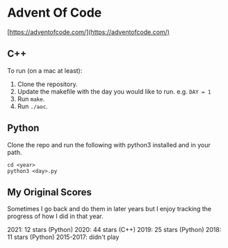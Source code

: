 # Advent Of Code

[https://adventofcode.com/](https://adventofcode.com/)


## C++

To run (on a mac at least):

1. Clone the repository.
2. Update the makefile with the day you would like to run. e.g. `DAY = 1`
3. Run `make`.
4. Run `./aoc`.

## Python

Clone the repo and run the following with python3 installed and in your path.

```
cd <year>
python3 <day>.py
```

## My Original Scores

Sometimes I go back and do them in later years but I enjoy tracking the progress of how I did in that year.

2021: 12 stars (Python)
2020: 44 stars (C++)
2019: 25 stars (Python)
2018: 11 stars (Python)
2015-2017: didn't play
